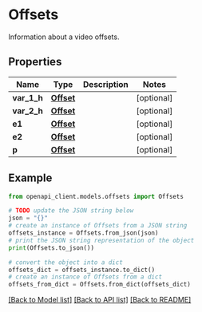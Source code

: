 # Offsets

Information about a video offsets.

## Properties

Name | Type | Description | Notes
------------ | ------------- | ------------- | -------------
**var_1_h** | [**Offset**](Offset.md) |  | [optional] 
**var_2_h** | [**Offset**](Offset.md) |  | [optional] 
**e1** | [**Offset**](Offset.md) |  | [optional] 
**e2** | [**Offset**](Offset.md) |  | [optional] 
**p** | [**Offset**](Offset.md) |  | [optional] 

## Example

```python
from openapi_client.models.offsets import Offsets

# TODO update the JSON string below
json = "{}"
# create an instance of Offsets from a JSON string
offsets_instance = Offsets.from_json(json)
# print the JSON string representation of the object
print(Offsets.to_json())

# convert the object into a dict
offsets_dict = offsets_instance.to_dict()
# create an instance of Offsets from a dict
offsets_from_dict = Offsets.from_dict(offsets_dict)
```
[[Back to Model list]](../README.md#documentation-for-models) [[Back to API list]](../README.md#documentation-for-api-endpoints) [[Back to README]](../README.md)



